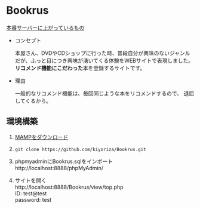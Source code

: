 # Bookrus
[本番サーバーに上がっているもの](https://nexseed.net/portfolio/Bookrus/top.php)

- コンセプト

  本屋さん、DVDやCDショップに行った時、普段自分が興味のないジャンルだが、ふっと目につき興味が湧いてくる体験をWEBサイトで表現しました。  
  **リコメンド機能にこだわった**本を登録するサイトです。

- 理由

  一般的なリコメンド機能は、毎回同じような本をリコメンドするので、 退屈してくるから。


## 環境構築
1. [MAMPをダウンロード](https://www.mamp.info/en/downloads/)

1. `git clone https://github.com/kiyoriza/Bookrus.git`

1. phpmyadminにBookrus.sqlをインポート
  http://localhost:8888/phpMyAdmin/

1. サイトを開く  
  http://localhost:8888/Bookrus/view/top.php  
  ID: test@test  
  password: test  
